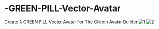 # -GREEN-PILL-Vector-Avatar
 Create A GREEN PILL Vector Avatar For The Gitcoin Avatar Builder
![1](https://user-images.githubusercontent.com/57732797/150628422-e8e90fd3-d765-4569-b396-b12d46e2984d.png)
![2](https://user-images.githubusercontent.com/57732797/150628427-84c4c4bf-33ba-472f-9427-f528cf67a4ce.png)
